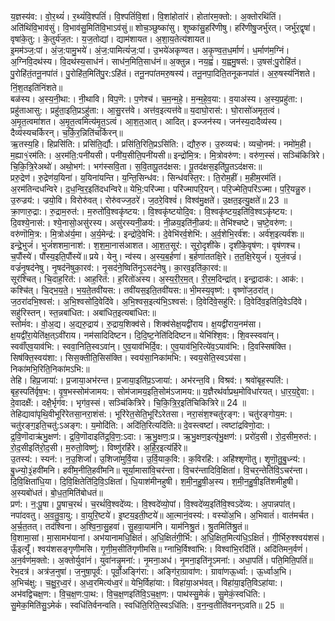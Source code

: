 

  
य॒ज्ञस्य॑व:। वो॒र॒थ्यं॑। र॒थ्यं॑वि॒श्पतिं॑। वि॒श्पतिं॑वि॒शां। वि॒शांहोता॑रं। होता॑रम॒क्तो:। अ॒क्तोरथि॑तिं। अति॑थिंवि॒भाव॑सुं। वि॒भाव॑सु॒मिति॑वि॒भाऽव॑सुं॥ शोच॒ञ्छुष्का॑सु। शुष्का॑सु॒हरि॑णीषु। हरि॑णीषु॒जर्भु॑रत्। जर्भु॑र॒द्वृषा॑। वृषा॑के॒तु:। के॒तुर्य॑ज॒त:। य॒ज॒तोद्यां। द्याम॑शायत। अ॒शा॒य॒तेत्य॑शायत॥  
इ॒मम॑ञ्ज॒:पां। अं॒ज॒:पामु॒भये॑। अं॒ज॒:पामित्यं॑ज॒:पां। उ॒भये॑अकृण्वत। अ॒कृ॒ण्व॒त॒ध॒र्माणं॑। ध॒र्माण॑म॒ग्निं। अ॒ग्निवि॒दथ॑स्य। वि॒दथ॑स्य॒साध॑नं। साध॑न॒मिति॒साध॑नं॥ अ॒क्तुन्न। नय॒ह्वं। य॒ह्वमु॒षस॑:। उ॒षस॑:पु॒रोहि॑तं। पु॒रोहि॑तं॒तनू॒नपा॑तं। पु॒रोहि॑त॒मिति॑पु॒र:ऽहि॑तं। तनू॒नपा॑तमरु॒षस्य॑। तनू॒नपा॒दिति॒तनूकनपा॑तं। अ॒रु॒षस्य॑निंशते। निं॒श॒तइति॑निंशते॥  
बळ॑स्य। अ॒स्य॒नी॒था:। नी॒थावि। विप॒णॆ:। प॒णेश्च॑। च॒म॒न्म॒हे॒। म॒न्म॒हे॒व॒या:। व॒याअ॑स्य। अ॒स्य॒प्रहु॑ता:। प्रहु॑ताआसु:। प्रहु॑ता॒इति॒प्रऽहु॑ता:। आ॒सु॒रत्त॑वे। अत्त॑व॒इत्यत्त॑वे॥ य॒दाघो॒रास॑:। घो॒रासो॑अमृत॒त्वं। अ॒मृ॒त॒त्वमा॑शत। अ॒मृ॒त॒त्वमित्य॑मृ॒त॒ऽत्वं। आ॒श॒त॒आत्। आदित्। इज्जन॑स्य। जन॑स्य॒दादैव्य॑स्य। दैव्य॑स्यचर्किरन्। च॒र्कि॒र॒न्निति॑चर्किरन्॥  
ऋ॒तस्य॒हि। हिप्रसि॑ति:। प्रसि॑ति॒र्द्यौ:। प्रसि॑ति॒रिति॒प्रऽसि॑ति:। द्यौरु॒रु। उ॒रुव्यच॑:। व्यचो॒नम॑:। नमो॑म॒ही। म॒ह्या१॒॑रम॑ति:। अ॒रम॑ति॒:पनी॑यसी। पनी॑य॒सीति॒पनी॑यसी॥ इन्द्रो॑मि॒त्र:। मि॒त्रोवरु॑ण:। वरु॑ण॒स्सं। सञ्चि॑कित्रिरे। चि॒कि॒त्रि॒रेअथो॑। अथो॒भग॑:। भग॑स्सवि॒ता। स॒वि॒तापू॒तद॑क्षस:। पू॒तद॑क्षस॒इति॑पू॒तऽद॑क्षस:॥  
प्ररु॒द्रेण॑। रु॒द्रेण॑य॒यिना॑। य॒यिना॑यन्ति। य॒न्ति॒सिन्ध॑व:। सिन्ध॑वस्ति॒र:। ति॒रोम॒हीं। म॒हीम॒रम॑तिं। अ॒रम॑तिन्दधन्विरे। द॒ध॒न्वि॒र॒इति॑दधन्विरे॥ येभि॒:परि॑ज्मा। परि॑ज्मापरि॒यन्। परि॒ज्मेति॒परि॑ऽज्मा। प॒रि॒यन्नु॒रु। उ॒रुज्रय॑:। ज्रयो॒वि। विरोरु॑वत्। रोरु॑वज्ज॒ठरे॑। ज॒ठरे॒विश्वं॑। विश्व॑मु॒क्षते॑। उ॒क्षत॒इत्यु॒क्षते॑॥ 23 ॥  
क्रा॒णारु॒द्रा:। रु॒द्राम॒रुत॑:। म॒रुतो॑वि॒श्वकृ॑ष्टय:। वि॒श्वकृ॑ष्टयोदि॒व:। वि॒श्वकृ॑ष्टय॒इति॑वि॒श्वऽकृ॑ष्टय:। दि॒वश्ये॒नास॑:। श्ये॒नासो॒असु॑रस्य। असु॑रस्यनी॒ळय॑:। नी॒ळय॒इति॑नी॒ळय॑:॥ तेभि॑श्चष्टे। च॒ष्टे॒वरु॑ण:। वरु॑णॊमि॒त्र:। मि॒त्रोअ॑र्य॒मा। अ॒र्य॒मेन्द्र॑:। इन्द्रो॑दे॒वेभि॑:। दे॒वेभि॑रर्व॒शेभि॑:। अ॒र्व॒शेभि॒रर्व॑श:। अर्व॑श॒इत्यर्व॑शः॥  
इन्द्रे॒भुजं॑। भुजं॑शशमा॒नाश॑:। श॒श॒मा॒नास॑आशत। आ॒श॒त॒सूर॑:। सूरो॒दृशी॑के। दृशी॑के॒वृष॑ण:। वृष॑णश्च। च॒पौंस्ये॑। पौंस्य॒इति॒पौंस्ये॑॥ प्रये। येनु। न्व॑स्य। अ॒स्य॒ब॒र्हणा॑। ब॒र्हणा॑ततक्षि॒रे। त॒त॒क्षि॒रेयुजं॑। युजं॒वज्रं॑। वज्रं॑नृ॒षद॑नेषु। नृ॒षद॑नॆषुका॒रव॑:। नृ॒सद॑ने॒ष्विति॑नृ॒ऽसद॑नेषु। का॒रव॒इति॑का॒रव॑:॥  
सूर॑श्चित्। चि॒दाह॒रित॑:। आह॒रित॑:। ह॒रितो॑अस्य। अ॒स्य॒री॒र॒म॒त्। री॒र॒म॒दिन्द्रा॑त्। इन्द्रा॒दाक॑:। आक॑:। कश्चि॑त्। चि॒द्भ॒य॒ते॒। भ॒य॒ते॒तवी॑यस:। तवी॑यस॒इति॒तवी॑यस:॥ भी॒मस्य॒वृष्ण॑:। वृष्णो॑ज॒ठरा॑त्। ज॒ठरा॑दभि॒श्वस॑:। अ॒भि॒श्वसो॑दि॒वेदि॑वे। अ॒भि॒श्वस॒इत्य॑भि॒ऽश्वस॑:। दि॒वेदि॑वे॒सहु॑रि:। दि॒वेदि॑व॒इति॑दि॒वेऽदि॑वे। सहु॑रिस्तन्। स्त॒न्नबा॑धित:। अबा॑धित॒इत्यबा॑धित:॥  
स्तोमं॑व:। वो॒अ॒द्य। अ॒द्यरु॒द्राय॑। रु॒द्राय॒शिक्व॑से। शिक्व॑सेक्ष॒यद्वी॑राय। क्ष॒यद्वी॑राय॒नम॑सा। क्ष॒यद्वी॑रा॒येति॑क्ष॒त्ऽवी॑राय। नम॑सादिदिष्टन। दि॒दि॒ष्ट॒नेति॑दिदिष्टन॥ येभि॑श्शि॒व:। शि॒वस्स्ववा॑न्। स्ववाँ॑एव॒याव॑भि:। स्ववा॒निति॒स्वऽवा॑न्। ए॒व॒याव॑भिर्दि॒व:। ए॒व॒याव॑भि॒रित्ये॑व॒ऽयाव॑भि:। दि॒वस्सिष॑क्ति। सिष॑क्ति॒स्वय॑शा:। सिस॒क्तीति॒सिस॑क्ति। स्वय॑सा॒निका॑मभि:। स्वय॒सेति॒स्वऽय॑सा। निका॑मभि॒रिति॒निका॑मऽभि:॥  
तेहि। हिप्र॒जाया॑:। प्र॒जाया॒अभ॑रन्त। प्र॒जाया॒इति॑प्र॒ऽजाया॑:। अभ॑रन्त॒वि। विश्रव॑:। श्रवो॑बृह॒स्पति॑:। बृह॒स्पति॑र्वृष॒भ:। वृ॒ष॒भस्सोम॑जामय:। सोम॑जामय॒इति॒सोम॑ऽजामय:॥ य॒ज्ञैरथ॑र्वाप्रथ॒मोविधा॑रयत्। धा॒र॒य॒द्दे॒वा:। दे॒वादक्षै॑:। दक्षै॒र्भृग॑व:। भृग॑व॒स्सं। सञ्चि॑कित्रिरे। चि॒कि॒त्रि॒र॒इति॑चिकित्रिरे॥ 24 ॥  
तेहिद्यावा॑पृथि॒वीभूरि॑रेतसा॒नरा॒शंस॑:। भूरि॑रेत॒सेति॒भूरि॑ऽरेतसा। नरा॒संश॒श्चतु॑रङ्ग:। चतु॑रङ्गोय॒म:। चतु॑रङ्ग॒इति॒चतु॑:ऽअङ्ग:। य॒मोदि॑ति:। अदि॑ति॒रित्यदि॑ति:॥ दे॒वस्त्वष्टा॑। त्वष्टा॑द्रविणो॒दा:। द्र॒वि॒णॊदाऋ॑भु॒क्षण॑:। द्र॒वि॒णॊदाइति॑द्र॒वि॒ण॒:ऽदा:। ऋ॒भु॒क्षण॒:प्र। ऋ॒भु॒क्षण॒इत्यृ॑भु॒क्षण॑:। प्ररो॑द॒सी। रो॒द॒सीम॒रुत॑:। रो॒द॒सीइति॑रो॒द॒सी। म॒रुतो॒विष्णु॑:। विष्णु॑रर्हिरे। अ॒र्हि॒र॒इत्य॑र्हिरे॥  
उ॒तस्य॑:। स्यन॑:। न॒उ॒शिजां॑। उ॒शिजा॑मुर्वि॒या। उ॒र्वि॒याक॒वि:। क॒विरहि॑:। अहि॑श्शृणॊतु। शृ॒णॊ॒तु॒बु॒ध्न्य॑:। बु॒ध्न्यो॒३॒॑हवी॑मनि। हवी॑म॒नीति॒हवी॑मनि॥ सूर्या॒मासा॑वि॒चर॑न्ता। वि॒चर॑न्तादिवि॒क्षिता॑। वि॒चर॒न्तेति॑वि॒ऽचर॑न्ता। दि॒वि॒क्षिता॑धि॒या। दि॒वि॒क्षितेति॑दि॒वि॒ऽक्षिता॑। धि॒याश॑मीनहुषी। श॒मी॒न॒हु॒षी॒अ॒स्य। श॒मी॒न॒हु॒षी॒इति॑शमीहुषी। अ॒स्यबो॑धतं। बो॒ध॒त॒मिति॑बोधतं॥  
प्रण॑:। न॒:पू॒षा। पू॒षाच॒रथं॑। च॒रथं॑वि॒श्वदे॑व्य:। वि॒श्वदे॑व्यो॒पां। वि॒श्वदे॑व्य॒इति॑वि॒श्वऽदे॑व्य:। अ॒पान्नपा॑त्। नपा॑दवतु। अ॒व॒तु॒वा॒यु:। वा॒युरि॒ष्टये॑। इ॒ष्टय॒इती॒ष्टये॑॥ आ॒त्मानं॒वस्य॑:। वस्यो॑अ॒भि। अ॒भिवातं॑। वात॑मर्चत। अ॒र्च॒त॒तत्। तद॑श्विना। अ॒श्वि॒ना॒सु॒हवा॑। सु॒हवा॒याम॑नि। याम॑निश्रु॒तं। श्रु॒तमिति॑श्रु॒तं॥  
वि॒शामा॒सां। मा॒सामभ॑यानां। अभ॑यानामधि॒क्षितं॑। अ॒धि॒क्षितं॑गी॒र्भि:। अ॒धि॒क्षित॒मित्य॑धि॒ऽक्षितं॑। गी॒र्भिरु॒श्श्वय॑शसं। ऊँ॒इत्यूँ॑। श्वय॑शसङ्गृणीमसि। गृ॒णी॒म॒सीति॑गृणीमसि॥ ग्नाभि॒र्विश्वा॑भि:। विश्वा॑भि॒रदि॑तिं। अदि॑तिमन॒र्वणं॑। अ॒न॒र्वण॑म॒क्तो:। अ॒क्तोर्युवा॑नं। युवा॑नन्नृ॒मना॑:। नृ॒मना॒अध॑। नृ॒मना॒इति॑नृ॒ऽमना॑:। अधा॒पतिं॑। पति॒मिति॒पतिं॑॥  
रेभ॒दत्र॑। अत्र॑ज॒नुषा॑। ज॒नुषा॒पूर्व॑:। पूर्वो॒अङ्गि॑रा:। अङ्गि॑रा॒ग्रावा॑ण:। ग्रावा॑णऊ॒र्ध्वा:। ऊ॒र्ध्वाअ॒भि। अ॒भिच॑क्षु:। च॒क्षु॒र॒ध्व॒रं। अ॒ध्व॒रमित्य॑ध्व॒रं॥ येभि॒र्विहा॑या:। विहा॑या॒अभ॑वत्। विहा॑या॒इति॒विऽहा॑या:। अभ॑वद्विचक्ष॒ण:। वि॒च॒क्ष॒ण:पा॒थ:। वि॒च॒क्ष॒णइति॑वि॒ऽच॒क्ष॒ण:। पाथ॑स्सु॒मेकं॑। सु॒मेकं॒स्वधि॑ति:। सु॒मेक॒मिति॑सु॒ऽमेकं॑। स्वधि॑तिर्वनन्वति। स्वधि॑ति॒रिति॒स्वऽधि॑ति:। व॒न॒न्व॒तीति॑वनन्ऽवति॥ 25 ॥  
